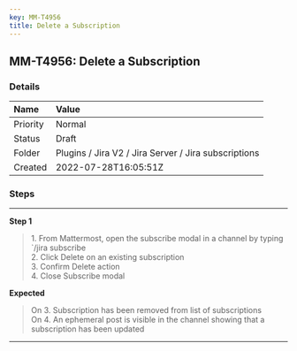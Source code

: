 ```yaml
---
key: MM-T4956
title: Delete a Subscription
---
```


## MM-T4956: Delete a Subscription

### Details

| Name     | Value                                                |
| :------- | :--------------------------------------------------- |
| Priority | Normal                                               |
| Status   | Draft                                                |
| Folder   | Plugins / Jira V2 / Jira Server / Jira subscriptions |
| Created  | 2022-07-28T16:05:51Z                                 |

### Steps

<hr/>

**Step 1**

> <article>1. From Mattermost, open the subscribe modal in a channel by typing `/jira subscribe  <br />2. Click Delete on an existing subscription<br />3. Confirm Delete action<br />4. Close Subscribe modal</article>

**Expected**

> <article>On 3. Subscription has been removed from list of subscriptions<br />On 4. An ephemeral post is visible in the channel showing that a subscription has been updated</article>

<hr/>
